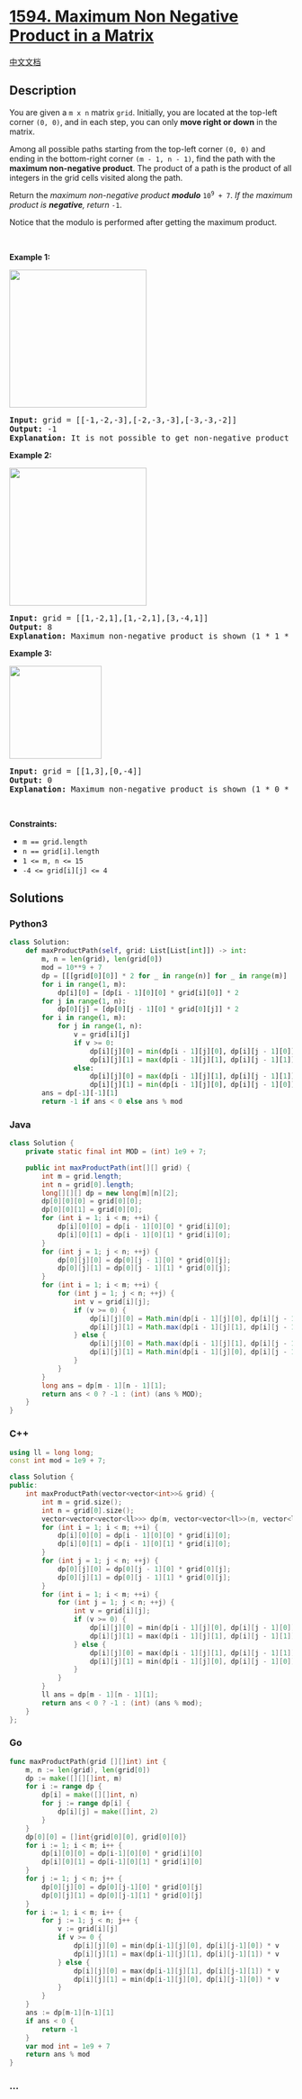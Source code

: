 # [1594. Maximum Non Negative Product in a Matrix](https://leetcode.com/problems/maximum-non-negative-product-in-a-matrix)

[中文文档](/solution/1500-1599/1594.Maximum%20Non%20Negative%20Product%20in%20a%20Matrix/README.md)

## Description

<p>You are given a <code>m x n</code> matrix <code>grid</code>. Initially, you are located at the top-left corner <code>(0, 0)</code>, and in each step, you can only <strong>move right or down</strong> in the matrix.</p>

<p>Among all possible paths starting from the top-left corner <code>(0, 0)</code> and ending in the bottom-right corner <code>(m - 1, n - 1)</code>, find the path with the <strong>maximum non-negative product</strong>. The product of a path is the product of all integers in the grid cells visited along the path.</p>

<p>Return the <em>maximum non-negative product <strong>modulo</strong> </em><code>10<sup>9</sup> + 7</code>. <em>If the maximum product is <strong>negative</strong>, return </em><code>-1</code>.</p>

<p>Notice that the modulo is performed after getting the maximum product.</p>

<p>&nbsp;</p>
<p><strong class="example">Example 1:</strong></p>
<img alt="" src="https://fastly.jsdelivr.net/gh/doocs/leetcode@main/solution/1500-1599/1594.Maximum%20Non%20Negative%20Product%20in%20a%20Matrix/images/product1.jpg" style="width: 244px; height: 245px;" />
<pre>
<strong>Input:</strong> grid = [[-1,-2,-3],[-2,-3,-3],[-3,-3,-2]]
<strong>Output:</strong> -1
<strong>Explanation:</strong> It is not possible to get non-negative product in the path from (0, 0) to (2, 2), so return -1.
</pre>

<p><strong class="example">Example 2:</strong></p>
<img alt="" src="https://fastly.jsdelivr.net/gh/doocs/leetcode@main/solution/1500-1599/1594.Maximum%20Non%20Negative%20Product%20in%20a%20Matrix/images/product2.jpg" style="width: 244px; height: 245px;" />
<pre>
<strong>Input:</strong> grid = [[1,-2,1],[1,-2,1],[3,-4,1]]
<strong>Output:</strong> 8
<strong>Explanation:</strong> Maximum non-negative product is shown (1 * 1 * -2 * -4 * 1 = 8).
</pre>

<p><strong class="example">Example 3:</strong></p>
<img alt="" src="https://fastly.jsdelivr.net/gh/doocs/leetcode@main/solution/1500-1599/1594.Maximum%20Non%20Negative%20Product%20in%20a%20Matrix/images/product3.jpg" style="width: 164px; height: 165px;" />
<pre>
<strong>Input:</strong> grid = [[1,3],[0,-4]]
<strong>Output:</strong> 0
<strong>Explanation:</strong> Maximum non-negative product is shown (1 * 0 * -4 = 0).
</pre>

<p>&nbsp;</p>
<p><strong>Constraints:</strong></p>

<ul>
	<li><code>m == grid.length</code></li>
	<li><code>n == grid[i].length</code></li>
	<li><code>1 &lt;= m, n &lt;= 15</code></li>
	<li><code>-4 &lt;= grid[i][j] &lt;= 4</code></li>
</ul>

## Solutions

<!-- tabs:start -->

### **Python3**

```python
class Solution:
    def maxProductPath(self, grid: List[List[int]]) -> int:
        m, n = len(grid), len(grid[0])
        mod = 10**9 + 7
        dp = [[[grid[0][0]] * 2 for _ in range(n)] for _ in range(m)]
        for i in range(1, m):
            dp[i][0] = [dp[i - 1][0][0] * grid[i][0]] * 2
        for j in range(1, n):
            dp[0][j] = [dp[0][j - 1][0] * grid[0][j]] * 2
        for i in range(1, m):
            for j in range(1, n):
                v = grid[i][j]
                if v >= 0:
                    dp[i][j][0] = min(dp[i - 1][j][0], dp[i][j - 1][0]) * v
                    dp[i][j][1] = max(dp[i - 1][j][1], dp[i][j - 1][1]) * v
                else:
                    dp[i][j][0] = max(dp[i - 1][j][1], dp[i][j - 1][1]) * v
                    dp[i][j][1] = min(dp[i - 1][j][0], dp[i][j - 1][0]) * v
        ans = dp[-1][-1][1]
        return -1 if ans < 0 else ans % mod
```

### **Java**

```java
class Solution {
    private static final int MOD = (int) 1e9 + 7;

    public int maxProductPath(int[][] grid) {
        int m = grid.length;
        int n = grid[0].length;
        long[][][] dp = new long[m][n][2];
        dp[0][0][0] = grid[0][0];
        dp[0][0][1] = grid[0][0];
        for (int i = 1; i < m; ++i) {
            dp[i][0][0] = dp[i - 1][0][0] * grid[i][0];
            dp[i][0][1] = dp[i - 1][0][1] * grid[i][0];
        }
        for (int j = 1; j < n; ++j) {
            dp[0][j][0] = dp[0][j - 1][0] * grid[0][j];
            dp[0][j][1] = dp[0][j - 1][1] * grid[0][j];
        }
        for (int i = 1; i < m; ++i) {
            for (int j = 1; j < n; ++j) {
                int v = grid[i][j];
                if (v >= 0) {
                    dp[i][j][0] = Math.min(dp[i - 1][j][0], dp[i][j - 1][0]) * v;
                    dp[i][j][1] = Math.max(dp[i - 1][j][1], dp[i][j - 1][1]) * v;
                } else {
                    dp[i][j][0] = Math.max(dp[i - 1][j][1], dp[i][j - 1][1]) * v;
                    dp[i][j][1] = Math.min(dp[i - 1][j][0], dp[i][j - 1][0]) * v;
                }
            }
        }
        long ans = dp[m - 1][n - 1][1];
        return ans < 0 ? -1 : (int) (ans % MOD);
    }
}
```

### **C++**

```cpp
using ll = long long;
const int mod = 1e9 + 7;

class Solution {
public:
    int maxProductPath(vector<vector<int>>& grid) {
        int m = grid.size();
        int n = grid[0].size();
        vector<vector<vector<ll>>> dp(m, vector<vector<ll>>(n, vector<ll>(2, grid[0][0])));
        for (int i = 1; i < m; ++i) {
            dp[i][0][0] = dp[i - 1][0][0] * grid[i][0];
            dp[i][0][1] = dp[i - 1][0][1] * grid[i][0];
        }
        for (int j = 1; j < n; ++j) {
            dp[0][j][0] = dp[0][j - 1][0] * grid[0][j];
            dp[0][j][1] = dp[0][j - 1][1] * grid[0][j];
        }
        for (int i = 1; i < m; ++i) {
            for (int j = 1; j < n; ++j) {
                int v = grid[i][j];
                if (v >= 0) {
                    dp[i][j][0] = min(dp[i - 1][j][0], dp[i][j - 1][0]) * v;
                    dp[i][j][1] = max(dp[i - 1][j][1], dp[i][j - 1][1]) * v;
                } else {
                    dp[i][j][0] = max(dp[i - 1][j][1], dp[i][j - 1][1]) * v;
                    dp[i][j][1] = min(dp[i - 1][j][0], dp[i][j - 1][0]) * v;
                }
            }
        }
        ll ans = dp[m - 1][n - 1][1];
        return ans < 0 ? -1 : (int) (ans % mod);
    }
};
```

### **Go**

```go
func maxProductPath(grid [][]int) int {
	m, n := len(grid), len(grid[0])
	dp := make([][][]int, m)
	for i := range dp {
		dp[i] = make([][]int, n)
		for j := range dp[i] {
			dp[i][j] = make([]int, 2)
		}
	}
	dp[0][0] = []int{grid[0][0], grid[0][0]}
	for i := 1; i < m; i++ {
		dp[i][0][0] = dp[i-1][0][0] * grid[i][0]
		dp[i][0][1] = dp[i-1][0][1] * grid[i][0]
	}
	for j := 1; j < n; j++ {
		dp[0][j][0] = dp[0][j-1][0] * grid[0][j]
		dp[0][j][1] = dp[0][j-1][1] * grid[0][j]
	}
	for i := 1; i < m; i++ {
		for j := 1; j < n; j++ {
			v := grid[i][j]
			if v >= 0 {
				dp[i][j][0] = min(dp[i-1][j][0], dp[i][j-1][0]) * v
				dp[i][j][1] = max(dp[i-1][j][1], dp[i][j-1][1]) * v
			} else {
				dp[i][j][0] = max(dp[i-1][j][1], dp[i][j-1][1]) * v
				dp[i][j][1] = min(dp[i-1][j][0], dp[i][j-1][0]) * v
			}
		}
	}
	ans := dp[m-1][n-1][1]
	if ans < 0 {
		return -1
	}
	var mod int = 1e9 + 7
	return ans % mod
}
```

### **...**

```

```

<!-- tabs:end -->
